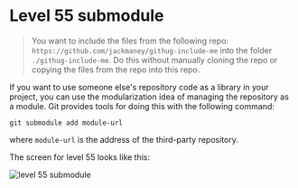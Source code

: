 
# Level 55 submodule

> You want to include the files from the following repo:
> `https://github.com/jackmaney/githug-include-me` into the folder
> `./githug-include-me`. Do this without manually cloning the repo or copying
> the files from the repo into this repo.

If you want to use someone else's repository code as a library in your project,
you can use the modularization idea of managing the repository as a module. Git
provides tools for doing this with the following command:

```shell
git submodule add module-url
```

where `module-url` is the address of the third-party repository.

The screen for level 55 looks like this:

![level 55 submodule](images/level-55-submodule.png)
